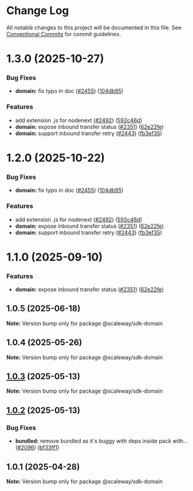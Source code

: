 # Change Log

All notable changes to this project will be documented in this file.
See [Conventional Commits](https://conventionalcommits.org) for commit guidelines.

# 1.3.0 (2025-10-27)

### Bug Fixes

- **domain:** fix typo in doc ([#2455](https://github.com/scaleway/scaleway-sdk-js/issues/2455)) ([104db95](https://github.com/scaleway/scaleway-sdk-js/commit/104db95abe1c47e4fffca7d6d71e40746a1e9417))

### Features

- add extension .js for nodenext ([#2492](https://github.com/scaleway/scaleway-sdk-js/issues/2492)) ([592c46d](https://github.com/scaleway/scaleway-sdk-js/commit/592c46df916c5b8b35f26c13b626eee797970f5d))
- **domain:** expose inbound transfer status ([#2351](https://github.com/scaleway/scaleway-sdk-js/issues/2351)) ([62e22fe](https://github.com/scaleway/scaleway-sdk-js/commit/62e22feffab6c4693ef786d9c77e09336483da92))
- **domain:** support inbound transfer retry ([#2443](https://github.com/scaleway/scaleway-sdk-js/issues/2443)) ([fb3ef35](https://github.com/scaleway/scaleway-sdk-js/commit/fb3ef35c9bdc5811827ecdda886904a1ae81ed31))

# 1.2.0 (2025-10-22)

### Bug Fixes

- **domain:** fix typo in doc ([#2455](https://github.com/scaleway/scaleway-sdk-js/issues/2455)) ([104db95](https://github.com/scaleway/scaleway-sdk-js/commit/104db95abe1c47e4fffca7d6d71e40746a1e9417))

### Features

- add extension .js for nodenext ([#2492](https://github.com/scaleway/scaleway-sdk-js/issues/2492)) ([592c46d](https://github.com/scaleway/scaleway-sdk-js/commit/592c46df916c5b8b35f26c13b626eee797970f5d))
- **domain:** expose inbound transfer status ([#2351](https://github.com/scaleway/scaleway-sdk-js/issues/2351)) ([62e22fe](https://github.com/scaleway/scaleway-sdk-js/commit/62e22feffab6c4693ef786d9c77e09336483da92))
- **domain:** support inbound transfer retry ([#2443](https://github.com/scaleway/scaleway-sdk-js/issues/2443)) ([fb3ef35](https://github.com/scaleway/scaleway-sdk-js/commit/fb3ef35c9bdc5811827ecdda886904a1ae81ed31))

# 1.1.0 (2025-09-10)

### Features

- **domain:** expose inbound transfer status ([#2351](https://github.com/scaleway/scaleway-sdk-js/issues/2351)) ([62e22fe](https://github.com/scaleway/scaleway-sdk-js/commit/62e22feffab6c4693ef786d9c77e09336483da92))

## 1.0.5 (2025-06-18)

**Note:** Version bump only for package @scaleway/sdk-domain

## 1.0.4 (2025-05-26)

**Note:** Version bump only for package @scaleway/sdk-domain

## [1.0.3](https://github.com/scaleway/scaleway-sdk-js/compare/@scaleway/sdk-domain@1.0.2...@scaleway/sdk-domain@1.0.3) (2025-05-13)

**Note:** Version bump only for package @scaleway/sdk-domain

## [1.0.2](https://github.com/scaleway/scaleway-sdk-js/compare/@scaleway/sdk-domain@1.0.1...@scaleway/sdk-domain@1.0.2) (2025-05-13)

### Bug Fixes

- **bundled:** remove bundled as it's buggy with deps inside pack with… ([#2096](https://github.com/scaleway/scaleway-sdk-js/issues/2096)) ([bf33ff1](https://github.com/scaleway/scaleway-sdk-js/commit/bf33ff1f9cdd951add94817dac27239c86ef5437))

## 1.0.1 (2025-04-28)

**Note:** Version bump only for package @scaleway/sdk-domain
